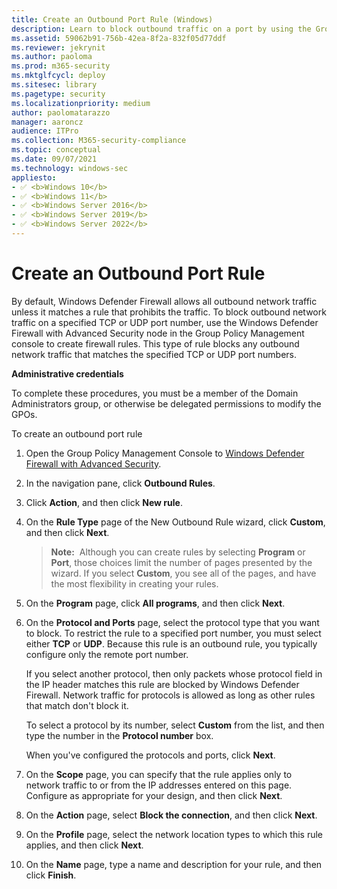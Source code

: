 ```yaml
---
title: Create an Outbound Port Rule (Windows)
description: Learn to block outbound traffic on a port by using the Group Policy Management MMC snap-in to create rules in Windows Defender Firewall with Advanced Security.
ms.assetid: 59062b91-756b-42ea-8f2a-832f05d77ddf
ms.reviewer: jekrynit
ms.author: paoloma
ms.prod: m365-security
ms.mktglfcycl: deploy
ms.sitesec: library
ms.pagetype: security
ms.localizationpriority: medium
author: paolomatarazzo
manager: aaroncz
audience: ITPro
ms.collection: M365-security-compliance
ms.topic: conceptual
ms.date: 09/07/2021
ms.technology: windows-sec
appliesto:
- ✅ <b>Windows 10</b>
- ✅ <b>Windows 11</b>
- ✅ <b>Windows Server 2016</b>
- ✅ <b>Windows Server 2019</b>
- ✅ <b>Windows Server 2022</b>
---
```


# Create an Outbound Port Rule


By default, Windows Defender Firewall allows all outbound network traffic unless it matches a rule that prohibits the traffic. To block outbound network traffic on a specified TCP or UDP port number, use the Windows Defender Firewall with Advanced Security node in the Group Policy Management console to create firewall rules. This type of rule blocks any outbound network traffic that matches the specified TCP or UDP port numbers.

**Administrative credentials**

To complete these procedures, you must be a member of the Domain Administrators group, or otherwise be delegated permissions to modify the GPOs.

To create an outbound port rule

1.  Open the Group Policy Management Console to [Windows Defender Firewall with Advanced Security](open-the-group-policy-management-console-to-windows-firewall-with-advanced-security.md).

2.  In the navigation pane, click **Outbound Rules**.

3.  Click **Action**, and then click **New rule**.

4.  On the **Rule Type** page of the New Outbound Rule wizard, click **Custom**, and then click **Next**.

    >**Note:**  Although you can create rules by selecting **Program** or **Port**, those choices limit the number of pages presented by the wizard. If you select **Custom**, you see all of the pages, and have the most flexibility in creating your rules.

5.  On the **Program** page, click **All programs**, and then click **Next**.

6.  On the **Protocol and Ports** page, select the protocol type that you want to block. To restrict the rule to a specified port number, you must select either **TCP** or **UDP**. Because this rule is an outbound rule, you typically configure only the remote port number.

    If you select another protocol, then only packets whose protocol field in the IP header matches this rule are blocked by Windows Defender Firewall. Network traffic for protocols is allowed as long as other rules that match don't block it.

    To select a protocol by its number, select **Custom** from the list, and then type the number in the **Protocol number** box.

    When you've configured the protocols and ports, click **Next**.

7.  On the **Scope** page, you can specify that the rule applies only to network traffic to or from the IP addresses entered on this page. Configure as appropriate for your design, and then click **Next**.

8.  On the **Action** page, select **Block the connection**, and then click **Next**.

9.  On the **Profile** page, select the network location types to which this rule applies, and then click **Next**.

10. On the **Name** page, type a name and description for your rule, and then click **Finish**.
